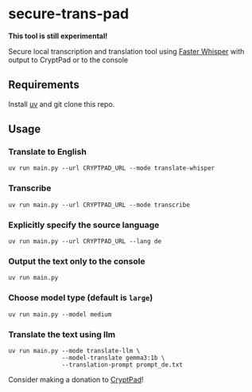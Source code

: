 # secure-trans-pad
**This tool is still experimental!**

Secure local transcription and translation tool using [Faster Whisper](https://github.com/SYSTRAN/faster-whisper) with output to CryptPad or to the console

## Requirements
Install [uv](https://docs.astral.sh/uv/) and git clone this repo.

## Usage
### Translate to English
```
uv run main.py --url CRYPTPAD_URL --mode translate-whisper
```
### Transcribe
```
uv run main.py --url CRYPTPAD_URL --mode transcribe
```
### Explicitly specify the source language
```
uv run main.py --url CRYPTPAD_URL --lang de
```
### Output the text only to the console
```
uv run main.py
```
### Choose model type (default is `large`)
```
uv run main.py --model medium
```
### Translate the text using llm
```
uv run main.py --mode translate-llm \
               --model-translate gemma3:1b \
               --translation-prompt prompt_de.txt
```

Consider making a donation to [CryptPad](https://cryptpad.fr/)!
